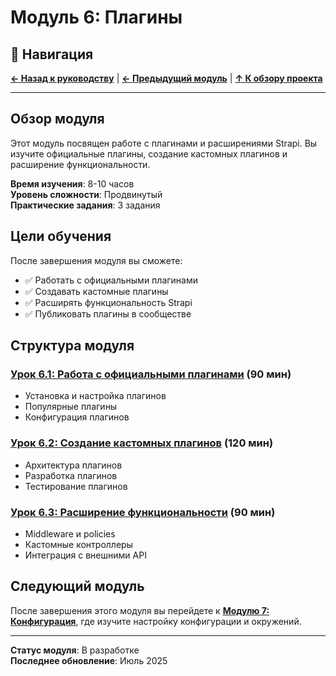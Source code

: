 # Модуль 6: Плагины

## 🧭 Навигация

**[← Назад к руководству](../README.md)** | **[← Предыдущий модуль](../module-05/README.md)** | **[↑ К обзору проекта](../../README.md)**

---

## Обзор модуля

Этот модуль посвящен работе с плагинами и расширениями Strapi. Вы изучите официальные плагины, создание кастомных плагинов и расширение функциональности.

**Время изучения**: 8-10 часов  
**Уровень сложности**: Продвинутый  
**Практические задания**: 3 задания

## Цели обучения

После завершения модуля вы сможете:
- ✅ Работать с официальными плагинами
- ✅ Создавать кастомные плагины
- ✅ Расширять функциональность Strapi
- ✅ Публиковать плагины в сообществе

## Структура модуля

### [Урок 6.1: Работа с официальными плагинами](lesson-06-1/README.md) (90 мин)
- Установка и настройка плагинов
- Популярные плагины
- Конфигурация плагинов

### [Урок 6.2: Создание кастомных плагинов](lesson-06-2/README.md) (120 мин)
- Архитектура плагинов
- Разработка плагинов
- Тестирование плагинов

### [Урок 6.3: Расширение функциональности](lesson-06-3/README.md) (90 мин)
- Middleware и policies
- Кастомные контроллеры
- Интеграция с внешними API

## Следующий модуль

После завершения этого модуля вы перейдете к **[Модулю 7: Конфигурация](../module-07/README.md)**, где изучите настройку конфигурации и окружений.

---

**Статус модуля**: В разработке  
**Последнее обновление**: Июль 2025 